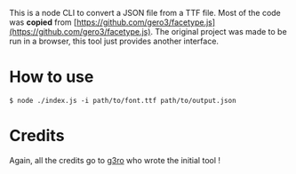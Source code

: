 This is a node CLI to convert a JSON file from a TTF file. Most of the code was **copied** from [https://github.com/gero3/facetype.js](https://github.com/gero3/facetype.js). The original project was made to be run in a browser, this tool just provides another interface.

# How to use

`$ node ./index.js -i path/to/font.ttf path/to/output.json`

# Credits

Again, all the credits go to [g3ro](https://github.com/gero3/facetype.js) who wrote the initial tool !